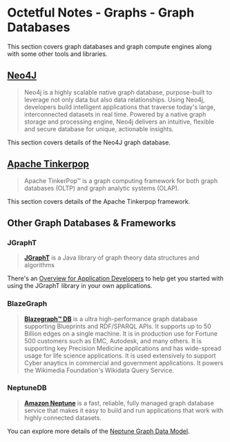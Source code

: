 # Octetful Notes - Graphs - Graph Databases

This section covers graph databases and graph compute engines along with some other tools and libraries.


## [Neo4J](./neo4j/)
> Neo4j is a highly scalable native graph database, purpose-built to leverage not only data but also data relationships.
>Using Neo4j, developers build intelligent applications that traverse today's large, interconnected datasets in real time. Powered by a native graph storage and processing engine, Neo4j delivers an intuitive, flexible and secure database for unique, actionable insights. 

This section covers details of the Neo4J graph database.

## [Apache Tinkerpop](./tinkerpop/)
>Apache TinkerPop™ is a graph computing framework for both graph databases (OLTP) and graph analytic systems (OLAP).

This section covers details of the Apache Tinkerpop framework.


## Other Graph Databases & Frameworks

### JGraphT
>[**JGraphT**](https://jgrapht.org/) is a Java library of graph theory data structures and algorithms

There's an [Overview for Application Developers](https://jgrapht.org/guide/UserOverview) to help get you started with using the JGraphT library in your own applications.

### BlazeGraph
>[**Blazegraph™ DB**](https://github.com/blazegraph/database) is a ultra high-performance graph database supporting Blueprints and RDF/SPARQL APIs. It supports up to 50 Billion edges on a single machine. It is in production use for Fortune 500 customers such as EMC, Autodesk, and many others. It is supporting key Precision Medicine applications and has wide-spread usage for life science applications. It is used extensively to support Cyber anaytics in commercial and government applications. It powers the Wikimedia Foundation's Wikidata Query Service.

### NeptuneDB
>[**Amazon Neptune**](https://aws.amazon.com/neptune/) is a fast, reliable, fully managed graph database service that makes it easy to build and run applications that work with highly connected datasets.

You can explore more details of the [Neptune Graph Data Model](https://docs.aws.amazon.com/neptune/latest/userguide/feature-overview-data-model.html).